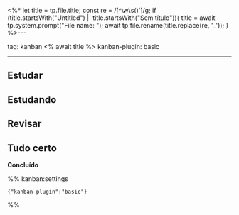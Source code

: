 <%*
let title = tp.file.title;
const re = /[^\w\s()']/g;
if (title.startsWith("Untitled") || title.startsWith("Sem título")){
	title = await tp.system.prompt("File name: ");
	await tp.file.rename(title.replace(re, '_'));
}
%>---

tag: kanban <% await title %>
kanban-plugin: basic

---

## Estudar


## Estudando


## Revisar


## Tudo certo


**Concluído**


%% kanban:settings
```
{"kanban-plugin":"basic"}
```
%%
